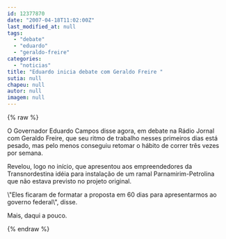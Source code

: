 ```yaml
---
id: 12377870
date: "2007-04-18T11:02:00Z"
last_modified_at: null
tags:
  - "debate"
  - "eduardo"
  - "geraldo-freire"
categories:
  - "noticias"
title: "Eduardo inicia debate com Geraldo Freire "
sutia: null
chapeu: null
autor: null
imagem: null
---
```

{% raw %}
<p><P>O Governador Eduardo Campos disse agora, em debate na Rádio Jornal com Geraldo Freire, que seu ritmo de trabalho nesses primeiros dias está pesado, mas&nbsp;pelo menos conseguiu retomar o hábito de correr três vezes por semana.</P></p>
<p><P>Revelou, logo no início, que apresentou aos empreendedores da Transnordestina idéia para instalação de um ramal Parnamirim-Petrolina que não estava previsto no projeto original.</P></p>
<p><P>\"Eles ficaram de formatar a proposta em 60 dias para apresentarmos ao governo federal\", disse.</P></p>
<p><P>Mais, daqui a pouco.</P> </p>
{% endraw %}